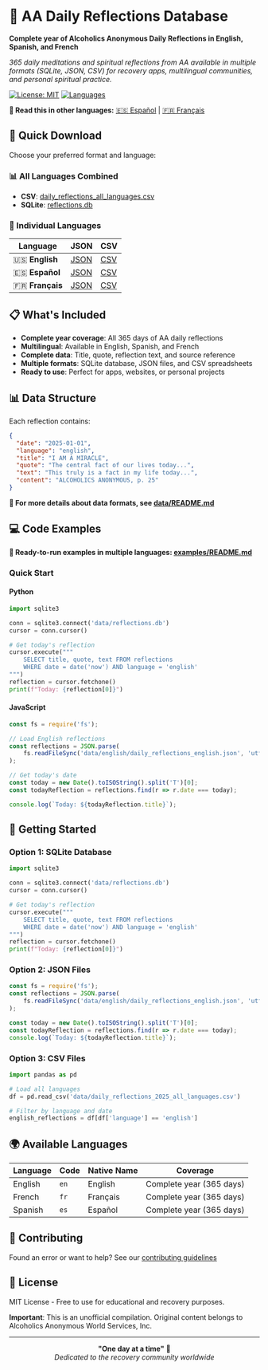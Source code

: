 # 📖 AA Daily Reflections Database

**Complete year of Alcoholics Anonymous Daily Reflections in English, Spanish, and French**

*365 daily meditations and spiritual reflections from AA available in multiple formats (SQLite, JSON, CSV) for recovery apps, multilingual communities, and personal spiritual practice.*

[![License: MIT](https://img.shields.io/badge/License-MIT-yellow.svg)](https://opensource.org/licenses/MIT)
[![Languages](https://img.shields.io/badge/Languages-3-blue.svg)]()

**📖 Read this in other languages:** [🇪🇸 Español](README_ES.md) | [🇫🇷 Français](README_FR.md)

## 🚀 Quick Download

Choose your preferred format and language:

### 📊 All Languages Combined
- **CSV**: [daily_reflections_all_languages.csv](data/daily_reflections_2025_all_languages.csv)
- **SQLite**: [reflections.db](data/reflections.db)

### 📄 Individual Languages
| Language | JSON | CSV |
|----------|------|-----|
| 🇺🇸 **English** | [JSON](data/english/daily_reflections_english.json) | [CSV](data/english/daily_reflections_english.csv) |
| 🇪🇸 **Español** | [JSON](data/spanish/daily_reflections_spanish.json) | [CSV](data/spanish/daily_reflections_spanish.csv) |
| 🇫🇷 **Français** | [JSON](data/french/daily_reflections_french.json) | [CSV](data/french/daily_reflections_french.csv) |

## 📋 What's Included

- **Complete year coverage**: All 365 days of AA daily reflections
- **Multilingual**: Available in English, Spanish, and French
- **Complete data**: Title, quote, reflection text, and source reference
- **Multiple formats**: SQLite database, JSON files, and CSV spreadsheets
- **Ready to use**: Perfect for apps, websites, or personal projects

## 📊 Data Structure

Each reflection contains:

```json
{
  "date": "2025-01-01",
  "language": "english",
  "title": "I AM A MIRACLE",
  "quote": "The central fact of our lives today...",
  "text": "This truly is a fact in my life today...",
  "content": "ALCOHOLICS ANONYMOUS, p. 25"
}
```

**📁 For more details about data formats, see [data/README.md](data/README.md)**

## 💻 Code Examples

**📝 Ready-to-run examples in multiple languages: [examples/README.md](examples/README.md)**

### Quick Start

#### Python
```python
import sqlite3

conn = sqlite3.connect('data/reflections.db')
cursor = conn.cursor()

# Get today's reflection
cursor.execute("""
    SELECT title, quote, text FROM reflections 
    WHERE date = date('now') AND language = 'english'
""")
reflection = cursor.fetchone()
print(f"Today: {reflection[0]}")
```

#### JavaScript
```javascript
const fs = require('fs');

// Load English reflections
const reflections = JSON.parse(
    fs.readFileSync('data/english/daily_reflections_english.json', 'utf8')
);

// Get today's date
const today = new Date().toISOString().split('T')[0];
const todayReflection = reflections.find(r => r.date === today);

console.log(`Today: ${todayReflection.title}`);
```

## 🚀 Getting Started

### Option 1: SQLite Database
```python
import sqlite3

conn = sqlite3.connect('data/reflections.db')
cursor = conn.cursor()

# Get today's reflection
cursor.execute("""
    SELECT title, quote, text FROM reflections 
    WHERE date = date('now') AND language = 'english'
""")
reflection = cursor.fetchone()
print(f"Today: {reflection[0]}")
```

### Option 2: JSON Files
```javascript
const fs = require('fs');
const reflections = JSON.parse(
    fs.readFileSync('data/english/daily_reflections_english.json', 'utf8')
);

const today = new Date().toISOString().split('T')[0];
const todayReflection = reflections.find(r => r.date === today);
console.log(`Today: ${todayReflection.title}`);
```

### Option 3: CSV Files  
```python
import pandas as pd

# Load all languages
df = pd.read_csv('data/daily_reflections_2025_all_languages.csv')

# Filter by language and date
english_reflections = df[df['language'] == 'english']
```

## 🌍 Available Languages

| Language | Code | Native Name | Coverage |
|----------|------|-------------|----------|
| English  | `en` | English     | Complete year (365 days) |
| French   | `fr` | Français    | Complete year (365 days) |
| Spanish  | `es` | Español     | Complete year (365 days) |

## 🤝 Contributing

Found an error or want to help? See our [contributing guidelines](CONTRIBUTING.md)

## 📜 License

MIT License - Free to use for educational and recovery purposes.

**Important**: This is an unofficial compilation. Original content belongs to Alcoholics Anonymous World Services, Inc.

---

<div align="center">

**"One day at a time"** 🌟  
*Dedicated to the recovery community worldwide*

</div>
